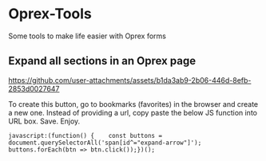 # Oprex-Tools
Some tools to make life easier with Oprex forms

## Expand all sections in an Oprex page

https://github.com/user-attachments/assets/b1da3ab9-2b06-446d-8efb-2853d0027647

To create this button, go to bookmarks (favorites) in the browser and create a new one.
Instead of providing a url, copy paste the below JS function into URL box. Save. Enjoy.

`javascript:(function() {    const buttons = document.querySelectorAll('span[id^="expand-arrow"]');    buttons.forEach(btn => btn.click());})();`


